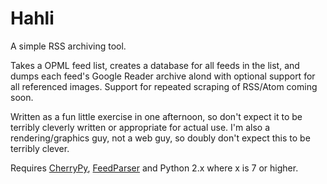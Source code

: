 Hahli
=====

A simple RSS archiving tool. 

Takes a OPML feed list, creates a database for all feeds in the list, and dumps each feed's Google Reader archive alond with optional support for all referenced images. Support for repeated scraping of RSS/Atom coming soon.

Written as a fun little exercise in one afternoon, so don't expect it to be terribly cleverly written or appropriate for actual use. I'm also a rendering/graphics guy, not a web guy, so doubly don't expect this to be terribly clever.

Requires [CherryPy](cherrypy.org), [FeedParser](http://code.google.com/p/feedparser/) and Python 2.x where x is 7 or higher.